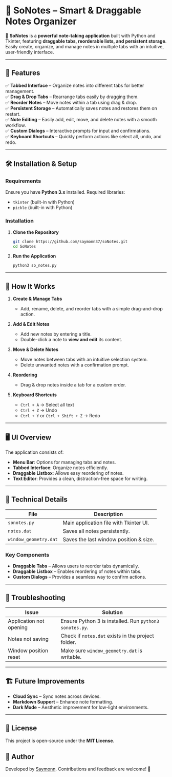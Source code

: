 # 📌 SoNotes – Smart & Draggable Notes Organizer

🚀 **SoNotes** is a **powerful note-taking application** built with Python and Tkinter, featuring **draggable tabs, reorderable lists, and persistent storage**. Easily create, organize, and manage notes in multiple tabs with an intuitive, user-friendly interface.

---

## 🎯 Features

✅ **Tabbed Interface** – Organize notes into different tabs for better management.  
✅ **Drag & Drop Tabs** – Rearrange tabs easily by dragging them.  
✅ **Reorder Notes** – Move notes within a tab using drag & drop.  
✅ **Persistent Storage** – Automatically saves notes and restores them on restart.  
✅ **Note Editing** – Easily add, edit, move, and delete notes with a smooth workflow.  
✅ **Custom Dialogs** – Interactive prompts for input and confirmations.  
✅ **Keyboard Shortcuts** – Quickly perform actions like select all, undo, and redo.  

---

## 🛠️ Installation & Setup

### **Requirements**
Ensure you have **Python 3.x** installed. Required libraries:
- `tkinter` (built-in with Python)
- `pickle` (built-in with Python)

### **Installation**
1. **Clone the Repository**  
   ```bash
   git clone https://github.com/saymonn37/soNotes.git
   cd SoNotes
   ```

2. **Run the Application**  
   ```bash
   python3 so_notes.py
   ```

---

## 🚀 How It Works

1. **Create & Manage Tabs**  
   - Add, rename, delete, and reorder tabs with a simple drag-and-drop action.

2. **Add & Edit Notes**  
   - Add new notes by entering a title.
   - Double-click a note to **view and edit** its content.

3. **Move & Delete Notes**  
   - Move notes between tabs with an intuitive selection system.
   - Delete unwanted notes with a confirmation prompt.

4. **Reordering**  
   - Drag & drop notes inside a tab for a custom order.

5. **Keyboard Shortcuts**
   - `Ctrl + A` → Select all text  
   - `Ctrl + Z` → Undo  
   - `Ctrl + Y` or `Ctrl + Shift + Z` → Redo  

---

## 🖥️ UI Overview

The application consists of:

- **Menu Bar**: Options for managing tabs and notes.
- **Tabbed Interface**: Organize notes efficiently.
- **Draggable Listbox**: Allows easy reordering of notes.
- **Text Editor**: Provides a clean, distraction-free space for writing.

---

## 📜 Technical Details

| File                 | Description |
|----------------------|-------------|
| `sonotes.py`        | Main application file with Tkinter UI. |
| `notes.dat`         | Saves all notes persistently. |
| `window_geometry.dat` | Saves the last window position & size. |

### **Key Components**
- **Draggable Tabs** – Allows users to reorder tabs dynamically.
- **Draggable Listbox** – Enables reordering of notes within tabs.
- **Custom Dialogs** – Provides a seamless way to confirm actions.

---

## 🔧 Troubleshooting

| Issue | Solution |
|------|---------|
| Application not opening | Ensure Python 3 is installed. Run `python3 sonotes.py`. |
| Notes not saving | Check if `notes.dat` exists in the project folder. |
| Window position reset | Make sure `window_geometry.dat` is writable. |

---

## 🏗️ Future Improvements

- **Cloud Sync** – Sync notes across devices.
- **Markdown Support** – Enhance note formatting.
- **Dark Mode** – Aesthetic improvement for low-light environments.

---

## 📝 License

This project is open-source under the **MIT License**.

## 👥 Author

Developed by [Saymonn](https://github.com/saymonn37). Contributions and feedback are welcome! 🚀
